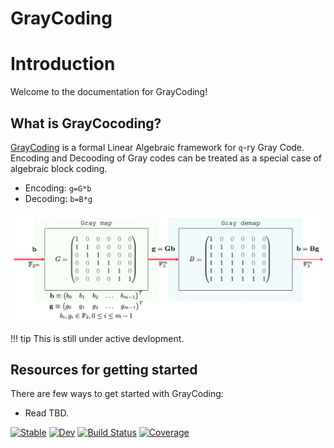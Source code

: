 # GrayCoding

# Introduction

Welcome to the documentation for GrayCoding!

## What is GrayCocoding?

[GrayCoding](https://github.com/nivupai/GrayCoding.jl) is a formal Linear Algebraic framework for ``q``-ry Gray Code.
Encoding and Decooding of Gray codes can be treated as a special case of algebraic block coding.

* Encoding: ``g=G*b ``
* Decoding: ``b=B*g ``

![](./docs/src/assets/fig_gray_algebra_binary.png)

!!! tip
    This is still under active devlopment.

## Resources for getting started

There are few ways to get started with GrayCoding:

* Read TBD.

[![Stable](https://img.shields.io/badge/docs-stable-blue.svg)](https://nivupai.github.io/GrayCoding.jl/stable)
[![Dev](https://img.shields.io/badge/docs-dev-blue.svg)](https://nivupai.github.io/GrayCoding.jl/dev)
[![Build Status](https://github.com/nivupai/GrayCoding.jl/actions/workflows/CI.yml/badge.svg?branch=main)](https://github.com/nivupai/GrayCoding.jl/actions/workflows/CI.yml?query=branch%3Amain)
[![Coverage](https://codecov.io/gh/nivupai/GrayCoding.jl/branch/main/graph/badge.svg)](https://codecov.io/gh/nivupai/GrayCoding.jl)
